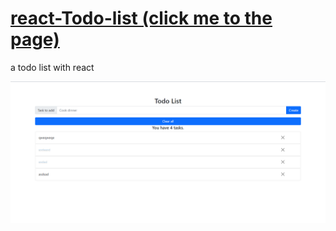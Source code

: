 # [react-Todo-list (click me to the page)](https://tony11306.github.io/react-Todo-list/)
a todo list with react

![todo list image](githun-imgs/../github-imgs/todo%20list.png)
